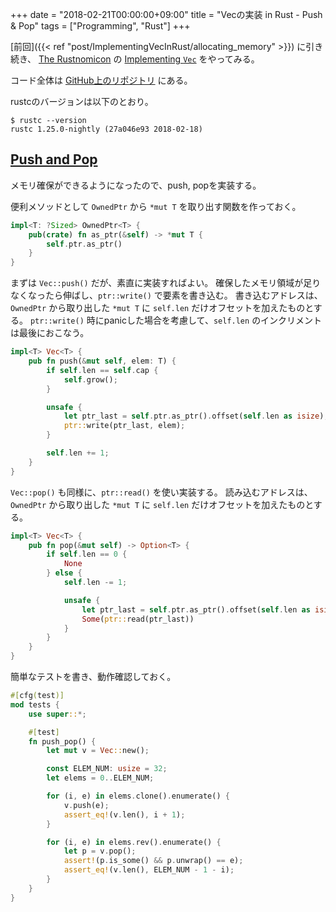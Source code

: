 +++
date = "2018-02-21T00:00:00+09:00"
title = "Vecの実装 in Rust - Push & Pop"
tags = ["Programming", "Rust"]
+++

[前回]({{< ref "post/ImplementingVecInRust/allocating_memory" >}}) に引き続き、
[The Rustnomicon](https://doc.rust-lang.org/nomicon) の [Implementing `Vec`](https://doc.rust-lang.org/nomicon/vec.html) をやってみる。

コード全体は [GitHub上のリポジトリ](https://github.com/ordovicia/rustnomicon_vec.git) にある。

rustcのバージョンは以下のとおり。

```console
$ rustc --version
rustc 1.25.0-nightly (27a046e93 2018-02-18)
```

## [Push and Pop](https://doc.rust-lang.org/nomicon/vec-push-pop.html)

メモリ確保ができるようになったので、push, popを実装する。

便利メソッドとして `OwnedPtr` から `*mut T` を取り出す関数を作っておく。

```rust
impl<T: ?Sized> OwnedPtr<T> {
    pub(crate) fn as_ptr(&self) -> *mut T {
        self.ptr.as_ptr()
    }
}
```

まずは `Vec::push()` だが、素直に実装すればよい。
確保したメモリ領域が足りなくなったら伸ばし、`ptr::write()` で要素を書き込む。
書き込むアドレスは、`OwnedPtr` から取り出した `*mut T` に `self.len` だけオフセットを加えたものとする。
`ptr::write()` 時にpanicした場合を考慮して、`self.len` のインクリメントは最後におこなう。

```rust
impl<T> Vec<T> {
    pub fn push(&mut self, elem: T) {
        if self.len == self.cap {
            self.grow();
        }

        unsafe {
            let ptr_last = self.ptr.as_ptr().offset(self.len as isize);
            ptr::write(ptr_last, elem);
        }

        self.len += 1;
    }
}
```

`Vec::pop()` も同様に、`ptr::read()` を使い実装する。
読み込むアドレスは、`OwnedPtr` から取り出した `*mut T` に `self.len` だけオフセットを加えたものとする。

```rust
impl<T> Vec<T> {
    pub fn pop(&mut self) -> Option<T> {
        if self.len == 0 {
            None
        } else {
            self.len -= 1;

            unsafe {
                let ptr_last = self.ptr.as_ptr().offset(self.len as isize);
                Some(ptr::read(ptr_last))
            }
        }
    }
}
```

簡単なテストを書き、動作確認しておく。

```rust
#[cfg(test)]
mod tests {
    use super::*;

    #[test]
    fn push_pop() {
        let mut v = Vec::new();

        const ELEM_NUM: usize = 32;
        let elems = 0..ELEM_NUM;

        for (i, e) in elems.clone().enumerate() {
            v.push(e);
            assert_eq!(v.len(), i + 1);
        }

        for (i, e) in elems.rev().enumerate() {
            let p = v.pop();
            assert!(p.is_some() && p.unwrap() == e);
            assert_eq!(v.len(), ELEM_NUM - 1 - i);
        }
    }
}
```
